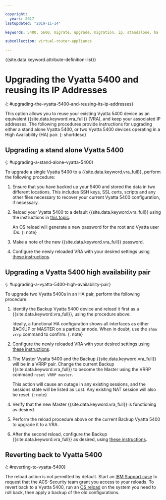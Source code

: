 ```yaml
---

copyright:
  years: 2017
lastupdated: "2019-11-14"

keywords: 5400, 5600, migrate, upgrade, migration, ip, standalone, ha

subcollection: virtual-router-appliance

---
```


{{site.data.keyword.attribute-definition-list}}

# Upgrading the Vyatta 5400 and reusing its IP Addresses
{: #upgrading-the-vyatta-5400-and-reusing-its-ip-addresses}

This option allows you to reuse your existing Vyatta 5400 device as an equivalent {{site.data.keyword.vra_full}} (VRA), and keep your associated IP addresses. The following procedures provide instructions for upgrading either a stand alone Vyatta 5400, or two Vyatta 5400 devices operating in a High Availability (HA) pair.
{: shortdesc}

## Upgrading a stand alone Vyatta 5400
{: #upgrading-a-stand-alone-vyatta-5400}

To upgrade a single Vyatta 5400 to a {{site.data.keyword.vra_full}}, perform the following procedure:

1. Ensure that you have backed up your 5400 and stored the data in two different locations. This includes SSH keys, SSL certs, scripts and any other files necessary to recover your current Vyatta 5400 configuration, if necessary.
2. Reload your Vyatta 5400 to a default {{site.data.keyword.vra_full}} using the instructions in [this topic](/docs/virtual-router-appliance?topic=virtual-router-appliance-reloading-the-os).

   An OS reload will generate a new password for the root and Vyatta user IDs.
   {: note}

3. Make a note of the new {{site.data.keyword.vra_full}} password.
4. Configure the newly reloaded VRA with your desired settings using [these instructions](/docs/virtual-router-appliance?topic=virtual-router-appliance-accessing-and-configuring-the-ibm-virtual-router-appliance).

## Upgrading a Vyatta 5400 high availability pair
{: #upgrading-a-vyatta-5400-high-availability-pair}

To upgrade two Vyatta 5400s in an HA pair, perform the following procedure:

1. Identify the Backup Vyatta 5400 device and reload it first as a {{site.data.keyword.vra_full}}, using the procedure above.

   Ideally, a functional HA configuration shows all interfaces as either BACKUP or MASTER on a particular node. When in doubt, use the `show vrrp` command to confirm.
   {: note}
   
2. Configure the newly reloaded VRA with your desired settings using [these instructions](/docs/virtual-router-appliance?topic=virtual-router-appliance-accessing-and-configuring-the-ibm-virtual-router-appliance).
3. The Master Vyatta 5400 and the Backup {{site.data.keyword.vra_full}} will be in a VRRP pair. Change the current Backup {{site.data.keyword.vra_full}} to become the Master using the VRRP command `reset VRRP master`.

   This action will cause an outage in any existing sessions, and the sessions state will be listed as Lost. Any existing NAT session will also be reset.
   {: note}

4. Verify that the new Master {{site.data.keyword.vra_full}} is functioning as desired.
5. Perform the reload procedure above on the current Backup Vyatta 5400 to upgrade it to a VRA.
6. After the second reload, configure the Backup {{site.data.keyword.vra_full}} as desired, using [these instructions](/docs/virtual-router-appliance?topic=virtual-router-appliance-accessing-and-configuring-the-ibm-virtual-router-appliance).

## Reverting back to Vyatta 5400
{: #reverting-to-vyatta-5400}

The reload action is not permitted by default. Start an [IBM Support case](/docs/gateway-appliance?topic=gateway-appliance-getting-help) to request that the ACS-Security team grant you access to your reloads. To revert back to a Vyatta 5400, run an [OS reload](/docs/virtual-router-appliance?topic=virtual-router-appliance-reloading-the-os) on the system you need to roll back, then apply a backup of the old configurations.

